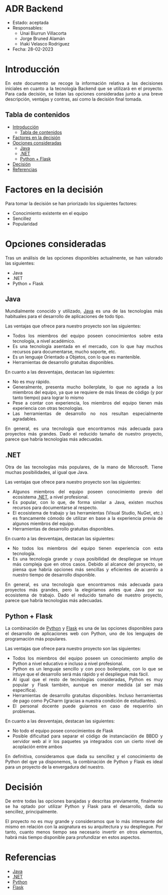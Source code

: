# ADR Backend<!-- omit from toc -->

* Estado: aceptada
* Responsables:
  * Unai Biurrun Villacorta
  * Jorge Bruned Alamán
  * Iñaki Velasco Rodríguez
* Fecha: 28-02-2023

# Introducción
<div style="text-align: justify!important">

En este documento se recoge la información relativa a las decisiones iniciales en cuanto a la tecnología Backend que se utilizará en el proyecto. 
Para cada decisión, se listan las opciones consideradas junto a una breve descripción, ventajas y contras, así como la decisión final tomada.
</div>

## Tabla de contenidos

<!-- [TOC] -->
- [Introducción](#introducción)
  - [Tabla de contenidos](#tabla-de-contenidos)
- [Factores en la decisión](#factores-en-la-decisión)
- [Opciones consideradas](#opciones-consideradas)
  - [Java](#java)
  - [.NET](#net)
  - [Python + Flask](#python--flask)
- [Decisión](#decisión)
- [Referencias](#referencias)

# Factores en la decisión
<div style="text-align: justify!important">

Para tomar la decisión se han priorizado los siguientes factores:
* Conocimiento existente en el equipo
* Sencillez
* Popularidad
</div>

# Opciones consideradas
<div style="text-align: justify!important">

Tras un análisis de las opciones disponibles actualmente, se han valorado las siguientes:
* Java
* .NET
* Python + Flask
</div>

## Java
<div style="text-align: justify!important">

Mundialmente conocido y utilizado, [Java](https://www.java.com/es/) es una de las tecnologías más habituales para el desarrollo de aplicaciones de todo tipo. 

Las ventajas que ofrece para nuestro proyecto son las siguientes:

* Todos los miembros del equipo poseen conocimientos sobre esta tecnología, a nivel académico.
* Es una tecnología asentada en el mercado, con lo que hay muchos recursos para documentarse, mucho soporte, etc.
* Es un lenguaje Orientado a Objetos, con lo que es mantenible.
* Herramientas de desarrollo gratuitas disponibles.

En cuanto a las desventajas, destacan las siguientes:
* No es muy rápido.
* Generalmente, presenta mucho boilerplate, lo que no agrada a los miembros del equipo, ya que se requiere de más líneas de código (y por tanto tiempo) para lograr lo mismo
* Pese a contar con experiencia, los miembros del equipo tienen más experiencia con otras tecnologías.
* Las herramientas de desarrollo no nos resultan especialmente agradables.

En general, es una tecnología que encontramos más adecuada para proyectos más grandes. Dado el reducido tamaño de nuestro proyecto, parece que habría tecnologías más adecuadas.
  
</div>

## .NET
<div style="text-align: justify!important">

Otra de las tecnologías más populares, de la mano de Microsoft. Tiene muchas posibilidades, al igual que Java.

Las ventajas que ofrece para nuestro proyecto son las siguientes:
* Algunos miembros del equipo poseen conocimiento previo del ecosistema [.NET](https://dotnet.microsoft.com/es-es/), a nivel profesional.
* Es popular, con lo que, de forma similar a Java, existen muchos recursos para documentarse al respecto.
* El ecosistema de trabajo y las herramientas (Visual Studio, NuGet, etc.) es francamente cómodo de utilizar en base a la experiencia previa de algunos miembros del equipo.
* Herramientas de desarrollo gratuitas disponibles.

En cuanto a las desventajas, destacan las siguientes:

* No todos los miembros del equipo tienen experiencia con esta tecnología.
* Es una tecnología grande y cuya posibilidad de despliegue se intuye más compleja que en otros casos. Debido al alcance del proyecto, se piensa que habría opciones más sencillas y eficientes de acuerdo a nuestro tiempo de desarrollo disponible.

En general, es una tecnología que encontramos más adecuada para proyectos más grandes, pero la elegiríamos antes que Java por su ecosistema de trabajo. Dado el reducido tamaño de nuestro proyecto, parece que habría tecnologías más adecuadas.
  
</div>

## Python + Flask
<div style="text-align: justify!important">

La combinación de [Python](https://www.python.org/downloads/) y [Flask](https://flask.palletsprojects.com/en/2.2.x/) es una de las opciones disponibles para el desarrollo de aplicaciones web con Python, uno de los lenguajes de programación más populares.

Las ventajas que ofrece para nuestro proyecto son las siguientes:
* Todos los miembros del equipo poseen un conocimiento amplio de Python a nivel educativo e incluso a nivel profesional.
* Python es un lenguaje sencillo y con poco boilerplate, con lo que se intuye que el desarrollo será más rápido y el despliegue más fácil.
* Al igual que el resto de tecnologías consideradas, Python es muy popular y Flask también, aunque en menor medida (al ser más específica).
* Herramientas de desarrollo gratuitas disponibles. Incluso herramientas de pago como PyCharm (gracias a nuestra condición de estudiantes).
* El personal docente puede guiarnos en caso de requerirlo sin problemas.

En cuanto a las desventajas, destacan las siguientes:
* No todo el equipo posee conocimientos de Flask
* Posible dificultad para separar el código de instanciación de BBDD y servidor web al ir los paquetes ya integrados con un cierto nivel de acoplación entre ambos

En definitiva, consideramos que dada su sencillez y el conocimiento de Python del qye ya disponemos, la combinación de Python y Flask es ideal para un proyecto de la envergadura del nuestro.
</div>


# Decisión
<div style="text-align: justify!important">

De entre todas las opciones barajadas y descritas previamente, finalmente se ha optado por utilizar Python y Flask para el desarrollo, dada su sencillez, principalmente.

El proyecto no es muy grande y consideramos que lo más interesante del mismo en relación con la asignatura es su arquitectura y su despliegue. Por tanto, cuanto menos tiempo sea necesario invertir en otros elementos, habrá más tiempo disponible para profundizar en estos aspectos. 
</div>

# Referencias<!-- opcional -->
<div style="text-align: justify!important">

* [Java](https://www.java.com/es/)
* [.NET](https://dotnet.microsoft.com/es-es/)
* [Python](https://www.python.org/downloads/)
* [Flask](https://flask.palletsprojects.com/en/2.2.x/)

</div>